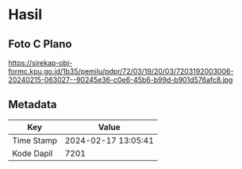 # Hasil

## Foto C Plano

https://sirekap-obj-formc.kpu.go.id/1b35/pemilu/pdpr/72/03/19/20/03/7203192003006-20240215-063027--90245e36-c0e6-45b6-b99d-b901d576afc8.jpg


## Metadata

| Key        | Value               |
| ---------- | ------------------- |
| Time Stamp | 2024-02-17 13:05:41 |
| Kode Dapil | 7201                |



